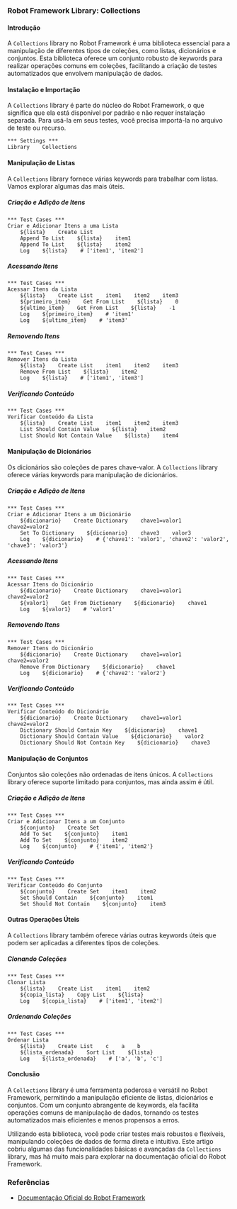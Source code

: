 ### Robot Framework Library: Collections

#### Introdução

A `Collections` library no Robot Framework é uma biblioteca essencial para a manipulação de diferentes tipos de coleções, como listas, dicionários e conjuntos. Esta biblioteca oferece um conjunto robusto de keywords para realizar operações comuns em coleções, facilitando a criação de testes automatizados que envolvem manipulação de dados.

#### Instalação e Importação

A `Collections` library é parte do núcleo do Robot Framework, o que significa que ela está disponível por padrão e não requer instalação separada. Para usá-la em seus testes, você precisa importá-la no arquivo de teste ou recurso.

```robot
*** Settings ***
Library    Collections
```

#### Manipulação de Listas

A `Collections` library fornece várias keywords para trabalhar com listas. Vamos explorar algumas das mais úteis.

##### Criação e Adição de Itens

```robot
*** Test Cases ***
Criar e Adicionar Itens a uma Lista
    ${lista}    Create List
    Append To List    ${lista}    item1
    Append To List    ${lista}    item2
    Log    ${lista}    # ['item1', 'item2']
```

##### Acessando Itens

```robot
*** Test Cases ***
Acessar Itens da Lista
    ${lista}    Create List    item1    item2    item3
    ${primeiro_item}    Get From List    ${lista}    0
    ${ultimo_item}    Get From List    ${lista}    -1
    Log    ${primeiro_item}    # 'item1'
    Log    ${ultimo_item}    # 'item3'
```

##### Removendo Itens

```robot
*** Test Cases ***
Remover Itens da Lista
    ${lista}    Create List    item1    item2    item3
    Remove From List    ${lista}    item2
    Log    ${lista}    # ['item1', 'item3']
```

##### Verificando Conteúdo

```robot
*** Test Cases ***
Verificar Conteúdo da Lista
    ${lista}    Create List    item1    item2    item3
    List Should Contain Value    ${lista}    item2
    List Should Not Contain Value    ${lista}    item4
```

#### Manipulação de Dicionários

Os dicionários são coleções de pares chave-valor. A `Collections` library oferece várias keywords para manipulação de dicionários.

##### Criação e Adição de Itens

```robot
*** Test Cases ***
Criar e Adicionar Itens a um Dicionário
    ${dicionario}    Create Dictionary    chave1=valor1    chave2=valor2
    Set To Dictionary    ${dicionario}    chave3    valor3
    Log    ${dicionario}    # {'chave1': 'valor1', 'chave2': 'valor2', 'chave3': 'valor3'}
```

##### Acessando Itens

```robot
*** Test Cases ***
Acessar Itens do Dicionário
    ${dicionario}    Create Dictionary    chave1=valor1    chave2=valor2
    ${valor1}    Get From Dictionary    ${dicionario}    chave1
    Log    ${valor1}    # 'valor1'
```

##### Removendo Itens

```robot
*** Test Cases ***
Remover Itens do Dicionário
    ${dicionario}    Create Dictionary    chave1=valor1    chave2=valor2
    Remove From Dictionary    ${dicionario}    chave1
    Log    ${dicionario}    # {'chave2': 'valor2'}
```

##### Verificando Conteúdo

```robot
*** Test Cases ***
Verificar Conteúdo do Dicionário
    ${dicionario}    Create Dictionary    chave1=valor1    chave2=valor2
    Dictionary Should Contain Key    ${dicionario}    chave1
    Dictionary Should Contain Value    ${dicionario}    valor2
    Dictionary Should Not Contain Key    ${dicionario}    chave3
```

#### Manipulação de Conjuntos

Conjuntos são coleções não ordenadas de itens únicos. A `Collections` library oferece suporte limitado para conjuntos, mas ainda assim é útil.

##### Criação e Adição de Itens

```robot
*** Test Cases ***
Criar e Adicionar Itens a um Conjunto
    ${conjunto}    Create Set
    Add To Set    ${conjunto}    item1
    Add To Set    ${conjunto}    item2
    Log    ${conjunto}    # {'item1', 'item2'}
```

##### Verificando Conteúdo

```robot
*** Test Cases ***
Verificar Conteúdo do Conjunto
    ${conjunto}    Create Set    item1    item2
    Set Should Contain    ${conjunto}    item1
    Set Should Not Contain    ${conjunto}    item3
```

#### Outras Operações Úteis

A `Collections` library também oferece várias outras keywords úteis que podem ser aplicadas a diferentes tipos de coleções.

##### Clonando Coleções

```robot
*** Test Cases ***
Clonar Lista
    ${lista}    Create List    item1    item2
    ${copia_lista}    Copy List    ${lista}
    Log    ${copia_lista}    # ['item1', 'item2']
```

##### Ordenando Coleções

```robot
*** Test Cases ***
Ordenar Lista
    ${lista}    Create List    c    a    b
    ${lista_ordenada}    Sort List    ${lista}
    Log    ${lista_ordenada}    # ['a', 'b', 'c']
```

#### Conclusão

A `Collections` library é uma ferramenta poderosa e versátil no Robot Framework, permitindo a manipulação eficiente de listas, dicionários e conjuntos. Com um conjunto abrangente de keywords, ela facilita operações comuns de manipulação de dados, tornando os testes automatizados mais eficientes e menos propensos a erros.

Utilizando esta biblioteca, você pode criar testes mais robustos e flexíveis, manipulando coleções de dados de forma direta e intuitiva. Este artigo cobriu algumas das funcionalidades básicas e avançadas da `Collections` library, mas há muito mais para explorar na documentação oficial do Robot Framework.

### Referências

- [Documentação Oficial do Robot Framework](https://robotframework.org/robotframework/latest/libraries/Collections.html)